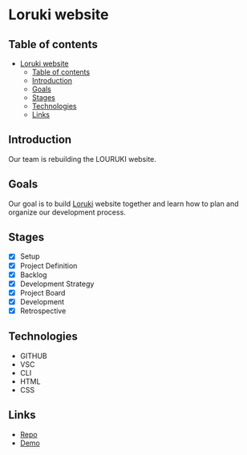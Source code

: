 # Loruki website 


## Table of contents

- [Loruki website](#loruki-website)
  - [Table of contents](#table-of-contents)
  - [Introduction](#introduction)
  - [Goals](#goals)
  - [Stages](#stages)
  - [Technologies](#technologies)
  - [Links](#links)

## Introduction

Our team is rebuilding the LOURUKI website. 

## Goals

Our goal is to build  [Loruki](https://zen-carson-c10c9f.netlify.app/) website together and learn how to plan and organize our development process. 

## Stages

- [x] Setup
- [X] Project Definition
- [X] Backlog
- [X] Development Strategy
- [X] Project Board
- [X] Development
- [X] Retrospective

## Technologies
- GITHUB 
- VSC
- CLI
- HTML
- CSS

## Links
- [Repo](https://github.com/firity/HYF-GROUP2)
- [Demo](https://firity.github.io/HYF-GROUP2)


